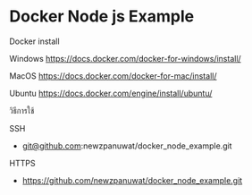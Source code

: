 # Docker Node js Example

Docker install

Windows
https://docs.docker.com/docker-for-windows/install/

MacOS
https://docs.docker.com/docker-for-mac/install/

Ubuntu
https://docs.docker.com/engine/install/ubuntu/


วิธีการใช้

SSH
- git@github.com:newzpanuwat/docker_node_example.git

HTTPS
- https://github.com/newzpanuwat/docker_node_example.git
